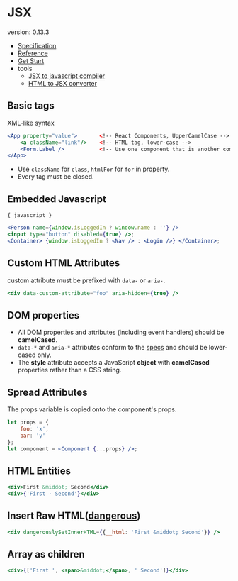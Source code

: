JSX
===============
version: 0.13.3
- [Specification](https://facebook.github.io/jsx/)
- [Reference](http://facebook.github.io/react/docs/displaying-data.html)
- [Get Start](http://facebook.github.io/react/docs/getting-started.html)
- tools
    - [JSX to javascript compiler](http://facebook.github.io/react/jsx-compiler.html)
    - [HTML to JSX converter](http://facebook.github.io/react/html-jsx.html)

## Basic tags
XML-like syntax
```jsx
<App property="value">       <!-- React Components, UpperCamelCase -->
    <a className="link"/>    <!-- HTML tag, lower-case -->
    <Form.Label />           <!-- Use one component that is another component's attribute-->
</App>
```

- Use `className` for `class`, `htmlFor` for `for` in property.
- Every tag must be closed.

## Embedded Javascript
`{ javascript }`
```jsx
<Person name={window.isLoggedIn ? window.name : ''} />
<input type="button" disabled={true} />;
<Container> {window.isLoggedIn ? <Nav /> : <Login />} </Container>;
```

## Custom HTML Attributes
custom attribute must be prefixed with `data-` or `aria-`.
```jsx
<div data-custom-attribute="foo" aria-hidden={true} />
```

## DOM properties
- All DOM properties and attributes (including event handlers) should be **camelCased**.
- `data-*` and `aria-*` attributes conform to the [specs](https://developer.mozilla.org/en-US/docs/Web/HTML/Global_attributes#data-*) and should be lower-cased only.
- The **style** attribute accepts a JavaScript **object** with **camelCased** properties rather than a CSS string.

## Spread Attributes
The props variable is copied onto the component's props.
```jsx
let props = {
    foo: 'x',
    bar: 'y'
};
let component = <Component {...props} />;
```

## HTML Entities
```jsx
<div>First &middot; Second</div>
<div>{'First · Second'}</div>
```

## Insert Raw HTML([dangerous](http://facebook.github.io/react/tips/dangerously-set-inner-html.html))
```jsx
<div dangerouslySetInnerHTML={{__html: 'First &middot; Second'}} />
```

## Array as children
```jsx
<div>{['First ', <span>&middot;</span>, ' Second']}</div>
```

